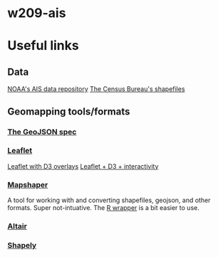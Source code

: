 # w209-ais

# Useful links

## Data
[NOAA's AIS data repository](https://marinecadastre.gov/ais/)
[The Census Bureau's shapefiles](https://www.census.gov/geographies/mapping-files/time-series/geo/tiger-line-file.html)


## Geomapping tools/formats
### [The GeoJSON spec](https://geojson.org)

### [Leaflet](https://leafletjs.com)
[Leaflet with D3 overlays](http://bl.ocks.org/d3noob/9267535)
[Leaflet + D3 + interactivity](https://observablehq.com/@sfu-iat355/intro-to-leaflet-d3-interactivity)

### [Mapshaper](https://mapshaper.org)
A tool for working with and converting shapefiles, geojson, and other formats.  Super not-intuative.
The [R wrapper](https://cran.r-project.org/web/packages/rmapshaper/vignettes/rmapshaper.html) is a bit easier to use.

### [Altair](https://altair-viz.github.io)

### [Shapely](https://shapely.readthedocs.io/en/stable/manual.html)


